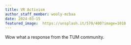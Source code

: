 ```yaml
---
title: VR Activism
author_staff_member: wooly-mcbaa
date: 2024-03-15
featured_image:  https://unsplash.it/570/400?image=1018
---
```

Wow what a response from the TUM community.
